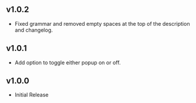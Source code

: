 ## v1.0.2
- Fixed grammar and removed empty spaces at the top of the description and changelog.

## v1.0.1
- Add option to toggle either popup on or off.

## v1.0.0
- Initial Release
